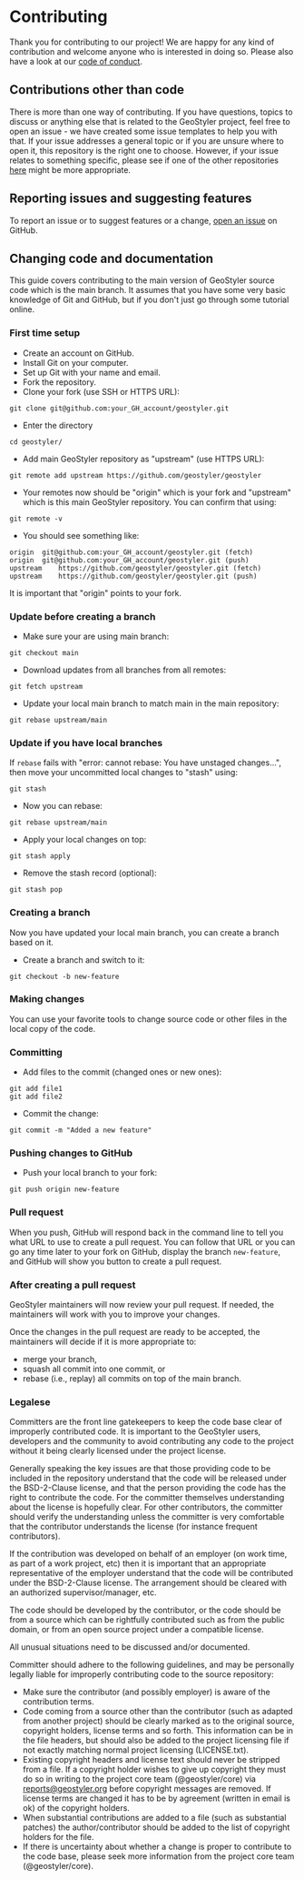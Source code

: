 # Contributing

Thank you for contributing to our project! We are happy for any kind of contribution
and welcome anyone who is interested in doing so. Please also have a look at our [code of conduct](./CODE_OF_CONDUCT.md).

## Contributions other than code

There is more than one way of contributing. If you have questions, topics to discuss or anything else
that is related to the GeoStyler project, feel free to open an issue - we have created some issue templates to help you with that. If your issue addresses a general topic or if you are unsure where to open it,
this repository is the right one to choose. However, if your issue relates to something specific, please see if one of the other repositories [here](https://github.com/geostyler/) might be more appropriate.

## Reporting issues and suggesting features

To report an issue or to suggest features or a change,
[open an issue](https://github.com/geostyler/geostyler/issues/new/choose)
on GitHub.

## Changing code and documentation

This guide covers contributing to the main version of GeoStyler source
code which is the main branch.
It assumes that you have some very basic knowledge of Git and GitHub,
but if you don't just go through some tutorial online.

### First time setup

* Create an account on GitHub.
* Install Git on your computer.
* Set up Git with your name and email.
* Fork the repository.
* Clone your fork (use SSH or HTTPS URL):

```
git clone git@github.com:your_GH_account/geostyler.git
```

* Enter the directory

```
cd geostyler/
```

* Add main GeoStyler repository as "upstream" (use HTTPS URL):

```
git remote add upstream https://github.com/geostyler/geostyler
```

* Your remotes now should be "origin" which is your fork and "upstream" which
  is this main GeoStyler repository. You can confirm that using:

```
git remote -v
```

* You should see something like:

```
origin	git@github.com:your_GH_account/geostyler.git (fetch)
origin	git@github.com:your_GH_account/geostyler.git (push)
upstream	https://github.com/geostyler/geostyler.git (fetch)
upstream	https://github.com/geostyler/geostyler.git (push)
```

It is important that "origin" points to your fork.

### Update before creating a branch

* Make sure your are using main branch:

```
git checkout main
```

* Download updates from all branches from all remotes:

```
git fetch upstream
```

* Update your local main branch to match main in the main repository:

```
git rebase upstream/main
```

### Update if you have local branches

If `rebase` fails with "error: cannot rebase: You have unstaged changes...",
then move your uncommitted local changes to "stash" using:

```
git stash
```

* Now you can rebase:

```
git rebase upstream/main
```

* Apply your local changes on top:

```
git stash apply
```

* Remove the stash record (optional):

```
git stash pop
```

### Creating a branch

Now you have updated your local main branch, you can create a branch
based on it.

* Create a branch and switch to it:

```
git checkout -b new-feature
```

### Making changes

You can use your favorite tools to change source code or other files
in the local copy of the code.

### Committing

* Add files to the commit (changed ones or new ones):

```
git add file1
git add file2
```

* Commit the change:

```
git commit -m "Added a new feature"
```

### Pushing changes to GitHub

* Push your local branch to your fork:

```
git push origin new-feature
```

### Pull request

When you push, GitHub will respond back in the command line to tell
you what URL to use to create a pull request. You can follow that URL
or you can go any time later to your fork on GitHub, display the
branch `new-feature`, and GitHub will show you button to create
a pull request.

### After creating a pull request

GeoStyler maintainers will now review your pull request.
If needed, the maintainers will work with you to improve your changes.

Once the changes in the pull request are ready to be accepted,
the maintainers will decide if it is more appropriate to:

* merge your branch,
* squash all commit into one commit, or
* rebase (i.e., replay) all commits on top of the main branch.


### Legalese
Committers are the front line gatekeepers to keep the code base clear of improperly contributed code.
It is important to the GeoStyler users, developers and the community to avoid contributing any
code to the project without it being clearly licensed under the project license.

Generally speaking the key issues are that those providing code to be included in the repository
understand that the code will be released under the BSD-2-Clause license, and that the person providing
the code has the right to contribute the code. For the committer themselves understanding about
the license is hopefully clear. For other contributors, the committer should verify the understanding
unless the committer is very comfortable that the contributor understands the license (for
instance frequent contributors).

If the contribution was developed on behalf of an employer (on work time, as part of a work project,
etc) then it is important that an appropriate representative of the employer understand that the
code will be contributed under the BSD-2-Clause license. The arrangement should be cleared with an
authorized supervisor/manager, etc.

The code should be developed by the contributor, or the code should be from a source which can be
rightfully contributed such as from the public domain, or from an open source project under a
compatible license.

All unusual situations need to be discussed and/or documented.

Committer should adhere to the following guidelines, and may be personally legally liable for
improperly contributing code to the source repository:

* Make sure the contributor (and possibly employer) is aware of the contribution terms.
* Code coming from a source other than the contributor (such as adapted from another project)
  should be clearly marked as to the original source, copyright holders, license terms and so forth.
  This information can be in the file headers, but should also be added to the project licensing
  file if not exactly matching normal project licensing (LICENSE.txt).
* Existing copyright headers and license text should never be stripped from a file. If a copyright
  holder wishes to give up copyright they must do so in writing to the project core team (@geostyler/core)
  via reports@geostyler.org before copyright messages are removed. If license terms are changed it has to
  be by agreement (written in email is ok) of the copyright holders.
* When substantial contributions are added to a file (such as substantial patches) the
  author/contributor should be added to the list of copyright holders for the file.
* If there is uncertainty about whether a change is proper to contribute to the code base, please
  seek more information from the project core team (@geostyler/core).
